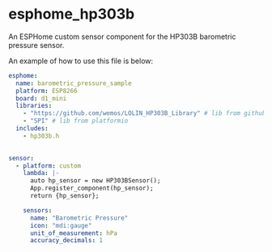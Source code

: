 # esphome_hp303b
An ESPHome custom sensor component for the HP303B barometric pressure sensor.

An example of how to use this file is below:

```yaml
esphome:
  name: barometric_pressure_sample
  platform: ESP8266
  board: d1_mini
  libraries:
    - "https://github.com/wemos/LOLIN_HP303B_Library" # lib from github
    - "SPI" # lib from platformio
  includes:
    - hp303b.h

  
sensor:
  - platform: custom
    lambda: |-
      auto hp_sensor = new HP303BSensor();
      App.register_component(hp_sensor);
      return {hp_sensor};

    sensors:
      name: "Barometric Pressure"
      icon: "mdi:gauge"
      unit_of_measurement: hPa
      accuracy_decimals: 1
```
